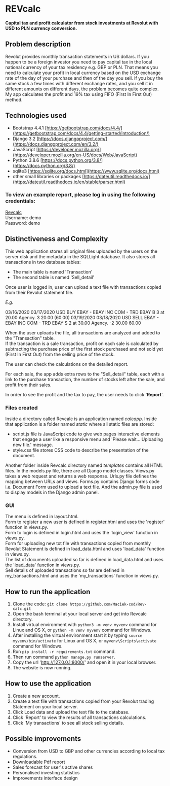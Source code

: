 # REVcalc

**Capital tax and profit calculator from stock investments at Revolut with USD to PLN currency conversion.**

## Problem description

Revolut provides monthly transaction statements in US dollars. 
If you happen to be a foreign investor you need to pay capital tax in the local national currency of your tax residency e.g. GBP or PLN. 
That means you need to calculate your profit in local currency based on the USD exchange rate of the day of your purchase and then of the day you sell. 
If you buy the same stock a few times with different exchange rates, and you sell it in different amounts on different days, the problem becomes quite complex.
My app calculates the profit and 19% tax using FIFO (First In First Out) method.

## Technologies used

- Bootstrap 4.4.1
[https://getbootstrap.com/docs/4.4/](https://getbootstrap.com/docs/4.4/getting-started/introduction/)
- Django 3.2
[https://docs.djangoproject.com/](https://docs.djangoproject.com/en/3.2/)
- JavaScript 
[https://developer.mozilla.org/](https://developer.mozilla.org/en-US/docs/Web/JavaScript)
- Python 3.8.6
[https://docs.python.org/3.8/](https://docs.python.org/3.8/)
- sqlite3
[https://sqlite.org/docs.html](https://www.sqlite.org/docs.html)
- other small libraries or packages
[https://dateutil.readthedocs.io/](https://dateutil.readthedocs.io/en/stable/parser.html)

### To view an example report, please log in using the following credentials:

[Revcalc](https://revcalc.pythonanywhere.com/)  
Username: demo  
Password: demo

## Distinctiveness and Complexity

This web application stores all original files uploaded by the users on the server disk
and the metadata in the SQLLight database. It also stores all transactions in two database tables: 

- The main table is named 'Transaction'  
- The second table is named 'Sell_detail'  

Once user is logged in, user can upload a text file with transactions copied from their Revolut statement file.

*E.g.*

03/16/2020 03/17/2020 USD BUY EBAY - EBAY INC COM - TRD EBAY B 3 at 20.00 Agency. 3 20.00 (60.00)
03/19/2020 03/18/2020 USD SELL EBAY - EBAY INC COM - TRD EBAY S 2 at 30.00 Agency. -2 30.00 60.00 

When the user uploads the file, all transactions are analyzed and added to the "Transaction" table.  
If the transaction is a sale transaction, profit on each sale is calculated by subtracting the purchase price of the first stock purchased and not sold yet (First In First Out) from the selling price of the stock.   

The user can check the calculations on the detailed report.

For each sale, the app adds extra rows to the "Sell_detail" table, each with a link to the purchase transaction, the number of stocks left after the sale, and profit from their sales.

In order to see the profit and the tax to pay, the user needs to click '**Report**'.

### Files created

Inside a directory called Revcalc is an application named *calcapp*.
Inside that application is a folder named *static* where all static files are stored:
- script.js file is JavaScript code to give web pages interactive elements that engage a user like a responsive menu and 'Please wait... Uploading new file.' message.
- style.css file stores CSS code to describe the presentation of the document.

Another folder inside Revcalc directory named *templates* contains all HTML files.
In the models.py file, there are all Django model classes.
Views.py takes a web request and returns a web response.
Urls.py file defines the mapping between URLs and views.
Forms.py contains Django forms code i.e. Document Form used to upload a text file.
And the admin.py file is used to display models in the Django admin panel.

### GUI 

The menu is defined in layout.html.  
Form to register a new user is defined in register.html and uses the 'register' function in views.py.  
Form to login is defined in login.html and uses the 'login_view' function in views.py.   
Form for uploading new txt file with transactions copied from monthly Revolut Statement is defined in load_data.html and uses 'load_data' function in views.py.  
The list of documents uploaded so far is defined in load_data.html and uses the 'load_data' function in views.py.  
Sell details of uploaded transactions so far are defined in my_transactions.html and uses the 'my_transactions' function in views.py.  

## How to run the application

1. Clone the code: `git clone https://github.com/Maciek-cod/Rev-calc.git`
2. Open the bash terminal at your local server and get into Revcalc directory.
3. Install virtual environment with `python3 -m venv myvenv` command for Linux and OS X, or `python -m venv myvenv` command for Windows.
4. After installing the virtual environment start it by typing `source myvenv/bin/activate` for Linux and OS X, or `myvenv\Scripts\activate` command for Windows.
5. Run `pip install -r requirements.txt` command.
6. Then run command `python manage.py runserver`.
7. Copy the url 'http://127.0.0.1:8000/' and open it in your local browser.
8. The website is now running.

## How to use the application

1. Create a new account. 
2. Create a text file with transactions copied from your Revolut trading Statement on your local server.
3. Click Load data and upload the text file to the database.
4. Click 'Report' to view the results of all transactions calculations.
5. Click 'My transactions' to see all stock selling details.

## Possible improvements

- Conversion from USD to GBP and other currencies according to local tax regulations.
- Downloadable Pdf report
- Sales forecast for user's active shares
- Personalised investing statistics
- Improvements interface design